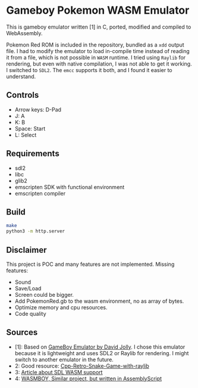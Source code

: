 # Gameboy Pokemon WASM Emulator

This is gameboy emulator written [1] in C, ported, modified and compiled to WebAssembly.

Pokemon Red ROM is included in the repository, bundled as a `xdd` output file.
I had to modify the emulator to load in-compile time instead of reading it from a file, which is not possible in `WASM` runtime. I tried using `Raylib` for rendering, but even with native compilation, I was not able to get it working. I switched to `SDL2`. The `emcc` supports it both, and I found it easier to understand.

## Controls

- Arrow keys: D-Pad
- J: A
- K: B
- Space: Start
- L: Select

## Requirements

- sdl2
- libc
- glib2
- emscripten SDK with functional environment
- emscripten compiler

## Build

```bash
make
python3 -m http.server
```

## Disclaimer

This project is POC and many features are not implemented.
Missing features:

- Sound
- Save/Load
- Screen could be bigger.
- Add PokemonRed.gb to the wasm environment, no as array of bytes.
- Optimize memory and cpu resources.
- Code quality

## Sources

- [1]: Based on [GameBoy Emulator by David Jolly](https://sr.ht/~dajolly/dmgl/). I chose this emulator because it is lightweight and uses SDL2 or Raylib for rendering. I might switch to another emulator in the future.
- 2: Good resource: [Cpp-Retro-Snake-Game-with-raylib](https://github.com/educ8s/Cpp-Retro-Snake-Game-with-raylib)
- 3: [Article about SDL WASM support](https://www.jamesfmackenzie.com/2019/12/01/webassembly-graphics-with-sdl/)
- 4: [WASMBOY, Similar project, but written in AssemblyScript](https://github.com/torch2424/wasmboy)
